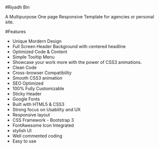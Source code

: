 #Riyadh Bin

A Multipurpose One page Responsive Template for agencies or personal site.

#Features

- Unique Mordern Design
- Full Screen Header Background with centered headline
- Optimized Code & Content
- Simple Tooltip Menu
- Showcase your work more with the power of CSS3 animations.
- Clean Code
- Cross-browser Compatibility
- Smooth CSS3 animation
- SEO Optimized
- 100% Fully Customizable
- Sticky Header
- Google Fonts
- Built with HTML5 & CSS3
- Strong focus on Usability and UX
- Responsive layout
- CSS Framework - Bootstrap 3
- FontAwesome Icon Integrated
- stylish UI
- Well commented coding
- Easy to use






